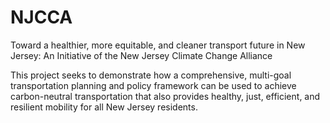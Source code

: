 # NJCCA
Toward a healthier, more equitable, and cleaner transport future in New Jersey:  An Initiative of the New Jersey Climate Change Alliance

This project seeks to demonstrate how a comprehensive, multi-goal transportation planning and policy framework can be used to achieve carbon-neutral transportation that also provides healthy, just, efficient, and resilient mobility for all New Jersey residents.
